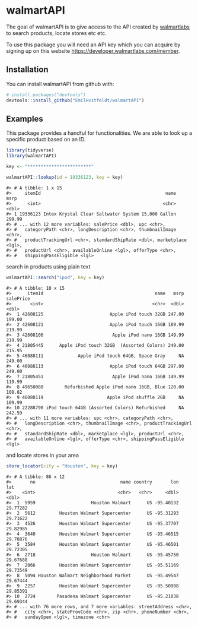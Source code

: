 
<!-- README.md is generated from README.Rmd. Please edit that file -->
walmartAPI
==========

The goal of walmartAPI is to give access to the API created by [walmartlabs](https://developer.walmartlabs.com/) to search products, locate stores etc etc.

To use this package you will need an API key which you can acquire by signing up on this website <https://developer.walmartlabs.com/member>.

Installation
------------

You can install walmartAPI from github with:

``` r
# install.packages("devtools")
devtools::install_github("EmilHvitfeldt/walmartAPI")
```

Examples
--------

This package provides a handful for functionalities. We are able to look up a specific product based on an ID.

``` r
library(tidyverse)
library(walmartAPI)

key <- "************************"

walmartAPI::lookup(id = 19336123, key = key)
```

    #> # A tibble: 1 x 15
    #>     itemId                                               name   msrp
    #>      <int>                                              <chr>  <dbl>
    #> 1 19336123 Intex Krystal Clear Saltwater System 15,000 Gallon 299.99
    #> # ... with 12 more variables: salePrice <dbl>, upc <chr>,
    #> #   categoryPath <chr>, longDescription <chr>, thumbnailImage <chr>,
    #> #   productTrackingUrl <chr>, standardShipRate <dbl>, marketplace <lgl>,
    #> #   productUrl <chr>, availableOnline <lgl>, offerType <chr>,
    #> #   shippingPassEligible <lgl>

search in products using plain text

``` r
walmartAPI::search("ipod", key = key)
```

    #> # A tibble: 10 x 15
    #>      itemId                                          name   msrp salePrice
    #>       <int>                                         <chr>  <dbl>     <dbl>
    #>  1 42608125                         Apple iPod touch 32GB 247.00    199.00
    #>  2 42608121                         Apple iPod touch 16GB 189.99    219.99
    #>  3 42608106                          Apple iPod nano 16GB 149.99    219.99
    #>  4 21805445      Apple iPod touch 32GB  (Assorted Colors) 249.00    215.95
    #>  5 46088111             Apple iPod touch 64GB, Space Gray     NA    249.00
    #>  6 46088113                         Apple iPod touch 64GB 297.00    249.00
    #>  7 21805451                          Apple iPod nano 16GB 149.99    119.99
    #>  8 49650088        Refurbished Apple iPod nano 16GB, Blue 120.00    108.82
    #>  9 46088119                        Apple iPod shuffle 2GB     NA    109.99
    #> 10 22288790 iPod touch 64GB (Assorted Colors) Refurbished     NA    242.59
    #> # ... with 11 more variables: upc <chr>, categoryPath <chr>,
    #> #   longDescription <chr>, thumbnailImage <chr>, productTrackingUrl <chr>,
    #> #   standardShipRate <dbl>, marketplace <lgl>, productUrl <chr>,
    #> #   availableOnline <lgl>, offerType <chr>, shippingPassEligible <lgl>

and locate stores in your area

``` r
store_locator(city = "Houston", key = key)
```

    #> # A tibble: 86 x 12
    #>       no                                name country       lon      lat
    #>    <int>                               <chr>   <chr>     <dbl>    <dbl>
    #>  1  5959                     Houston Walmart      US -95.40132 29.77282
    #>  2  5612         Houston Walmart Supercenter      US -95.31293 29.71622
    #>  3  4526         Houston Walmart Supercenter      US -95.37707 29.82985
    #>  4  3640         Houston Walmart Supercenter      US -95.46515 29.78876
    #>  5  3584         Houston Walmart Supercenter      US -95.46501 29.72305
    #>  6  2718                     Houston Walmart      US -95.45750 29.67688
    #>  7  2066         Houston Walmart Supercenter      US -95.51169 29.73549
    #>  8  5094 Houston Walmart Neighborhood Market      US -95.49547 29.67444
    #>  9  2257         Houston Walmart Supercenter      US -95.50908 29.85391
    #> 10  2724        Pasadena Walmart Supercenter      US -95.21038 29.69344
    #> # ... with 76 more rows, and 7 more variables: streetAddress <chr>,
    #> #   city <chr>, stateProvCode <chr>, zip <chr>, phoneNumber <chr>,
    #> #   sundayOpen <lgl>, timezone <chr>
